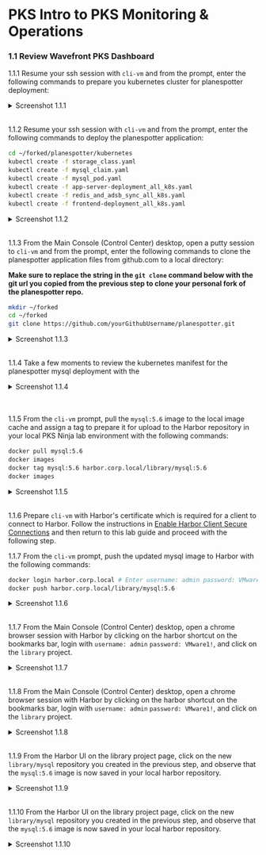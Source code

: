 # PKS Intro to PKS Monitoring & Operations

### 1.1 Review Wavefront PKS Dashboard

1.1.1 Resume your ssh session with `cli-vm` and from the prompt, enter the following commands to prepare you kubernetes cluster for planespotter deployment:

<details><summary>Screenshot 1.1.1</summary>
<img src="Images/1.png">
</details>
<br/>

1.1.2 Resume your ssh session with `cli-vm` and from the prompt, enter the following commands to deploy the planespotter application:

```bash
cd ~/forked/planespotter/kubernetes
kubectl create -f storage_class.yaml
kubectl create -f mysql_claim.yaml
kubectl create -f mysql_pod.yaml
kubectl create -f app-server-deployment_all_k8s.yaml
kubectl create -f redis_and_adsb_sync_all_k8s.yaml
kubectl create -f frontend-deployment_all_k8s.yaml
```

<details><summary>Screenshot 1.1.2</summary>
<img src="Images/2.png">
</details>
<br/>

1.1.3 From the Main Console (Control Center) desktop, open a putty session to `cli-vm` and from the prompt, enter the following commands to clone the planespotter application files from github.com to a local directory:

**Make sure to replace the string in the `git clone` command below with the git url you copied from the previous step to clone your personal fork of the planespotter repo.**

```bash
mkdir ~/forked
cd ~/forked
git clone https://github.com/yourGithubUsername/planespotter.git
```

<details><summary>Screenshot 1.1.3</summary>
<img src="Images/3.png">
</details>
<br/>

1.1.4 Take a few moments to review the kubernetes manifest for the planespotter mysql deployment with the 

<details><summary>Screenshot 1.1.4</summary>
<img src="Images/4.png">
</details>
<br/>

</details>
<br/>

1.1.5 From the `cli-vm` prompt, pull the `mysql:5.6` image to the local image cache and assign a tag to prepare it for upload to the Harbor repository in your local PKS Ninja lab environment with the following commands:

```bash
docker pull mysql:5.6
docker images
docker tag mysql:5.6 harbor.corp.local/library/mysql:5.6
docker images
```

<details><summary>Screenshot 1.1.5</summary>
<img src="Images/5.png">
</details>
<br/>

1.1.6 Prepare `cli-vm` with Harbor's certificate which is required for a client to connect to Harbor. Follow the instructions in [Enable Harbor Client Secure Connections](https://github.com/CNA-Tech/PKS-Ninja/tree/master/LabGuides/HarborCertExternal-HC7212) and then return to this lab guide and proceed with the following step. 

1.1.7 From the `cli-vm` prompt, push the updated mysql image to Harbor with the following commands:

```bash
docker login harbor.corp.local # Enter username: admin password: VMware1!
docker push harbor.corp.local/library/mysql:5.6
```

<details><summary>Screenshot 1.1.6</summary>
<img src="Images/6.png">
</details>
<br/>

1.1.7 From the Main Console (Control Center) desktop, open a chrome browser session with Harbor by clicking on the harbor shortcut on the bookmarks bar, login with `username: admin` `password: VMware1!`, and click on the `library` project.

<details><summary>Screenshot 1.1.7</summary>
<img src="Images/7.png">
</details>
<br/>

1.1.8 From the Main Console (Control Center) desktop, open a chrome browser session with Harbor by clicking on the harbor shortcut on the bookmarks bar, login with `username: admin` `password: VMware1!`, and click on the `library` project.

<details><summary>Screenshot 1.1.8</summary>
<img src="Images/8.png">
</details>
<br/>

1.1.9 From the Harbor UI on the library project page, click on the new `library/mysql` repository you created in the previous step, and observe that the `mysql:5.6` image is now saved in your local harbor repository.

<details><summary>Screenshot 1.1.9</summary>
<img src="Images/9.png">
</details>
<br/>

1.1.10 From the Harbor UI on the library project page, click on the new `library/mysql` repository you created in the previous step, and observe that the `mysql:5.6` image is now saved in your local harbor repository.

<details><summary>Screenshot 1.1.10</summary>
<img src="Images/10.png">
</details>
<br/>